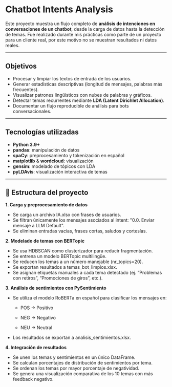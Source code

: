 # Chatbot Intents Analysis

Este proyecto muestra un flujo completo de **análisis de intenciones en conversaciones de un chatbot**, desde la carga de datos hasta la detección de temas. Fue realizado durante mis prácticas como parte de un proyecto para un cliente real, por este motivo no se muestran resultados ni datos reales.  


---

## Objetivos
- Procesar y limpiar los textos de entrada de los usuarios.
- Generar estadísticas descriptivas (longitud de mensajes, palabras más frecuentes).
- Visualizar patrones lingüísticos con nubes de palabras y gráficos.
- Detectar temas recurrentes mediante **LDA (Latent Dirichlet Allocation)**.
- Documentar un flujo reproducible de análisis para bots conversacionales.

---

## Tecnologías utilizadas
- **Python 3.9+**
- **pandas**: manipulación de datos
- **spaCy**: preprocesamiento y tokenización en español
- **matplotlib** & **wordcloud**: visualización
- **gensim**: modelado de tópicos con LDA
- **pyLDAvis**: visualización interactiva de temas

---

## 📂 Estructura del proyecto

**1. Carga y preprocesamiento de datos**
- Se carga un archivo IA.xlsx con frases de usuarios.
- Se filtran únicamente los mensajes asociados al intent: "0.0. Enviar mensaje a LLM Default".
- Se eliminan entradas vacías, frases cortas, saludos y cortesías.

**2. Modelado de temas con BERTopic**
- Se usa HDBSCAN como clusterizador para reducir fragmentación.
- Se entrena un modelo BERTopic multilingüe.
- Se reducen los temas a un número manejable (nr_topics=20).
- Se exportan resultados a temas_bot_limpios.xlsx.
- Se asignan etiquetas manuales a cada tema detectado (ej. “Problemas con retiros”, “Promociones de giros”, etc.).

**3. Análisis de sentimientos con PySentimiento**
- Se utiliza el modelo RoBERTa en español para clasificar los mensajes en:

     - POS → Positivo
      
     - NEG → Negativo
      
     - NEU → Neutral
       
- Los resultados se exportan a analisis_sentimientos.xlsx.

**4. Integración de resultados**
- Se unen los temas y sentimientos en un único DataFrame.
- Se calculan porcentajes de distribución de sentimientos por tema.
- Se ordenan los temas por mayor porcentaje de negatividad.
- Se genera una visualización comparativa de los 10 temas con más feedback negativo.
